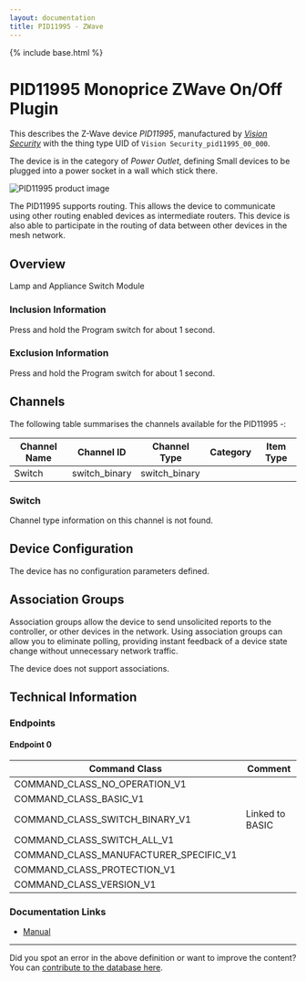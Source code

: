 ```yaml
---
layout: documentation
title: PID11995 - ZWave
---
```


{% include base.html %}

# PID11995 Monoprice ZWave On/Off Plugin
This describes the Z-Wave device *PID11995*, manufactured by *[Vision Security](http://www.visionsecurity.com.tw/)* with the thing type UID of ```Vision Security_pid11995_00_000```.

The device is in the category of *Power Outlet*, defining Small devices to be plugged into a power socket in a wall which stick there.

![PID11995 product image](https://opensmarthouse.org/assets/zwave/attachments/454/visionplugin.jpg)


The PID11995 supports routing. This allows the device to communicate using other routing enabled devices as intermediate routers.  This device is also able to participate in the routing of data between other devices in the mesh network.

## Overview

Lamp and Appliance Switch Module

### Inclusion Information

Press and hold the Program switch for about 1 second.

### Exclusion Information

Press and hold the Program switch for about 1 second.

## Channels

The following table summarises the channels available for the PID11995 -:

| Channel Name | Channel ID | Channel Type | Category | Item Type |
|--------------|------------|--------------|----------|-----------|
| Switch | switch_binary | switch_binary |  |  | 

### Switch
Channel type information on this channel is not found.



## Device Configuration

The device has no configuration parameters defined.

## Association Groups

Association groups allow the device to send unsolicited reports to the controller, or other devices in the network. Using association groups can allow you to eliminate polling, providing instant feedback of a device state change without unnecessary network traffic.

The device does not support associations.
## Technical Information

### Endpoints

#### Endpoint 0

| Command Class | Comment |
|---------------|---------|
| COMMAND_CLASS_NO_OPERATION_V1| |
| COMMAND_CLASS_BASIC_V1| |
| COMMAND_CLASS_SWITCH_BINARY_V1| Linked to BASIC|
| COMMAND_CLASS_SWITCH_ALL_V1| |
| COMMAND_CLASS_MANUFACTURER_SPECIFIC_V1| |
| COMMAND_CLASS_PROTECTION_V1| |
| COMMAND_CLASS_VERSION_V1| |

### Documentation Links

* [Manual](https://www.opensmarthouse.org/zwavedatabase/454/11995-Manual-141204.pdf)

---

Did you spot an error in the above definition or want to improve the content?
You can [contribute to the database here](https://www.opensmarthouse.org/zwavedatabase/454).
